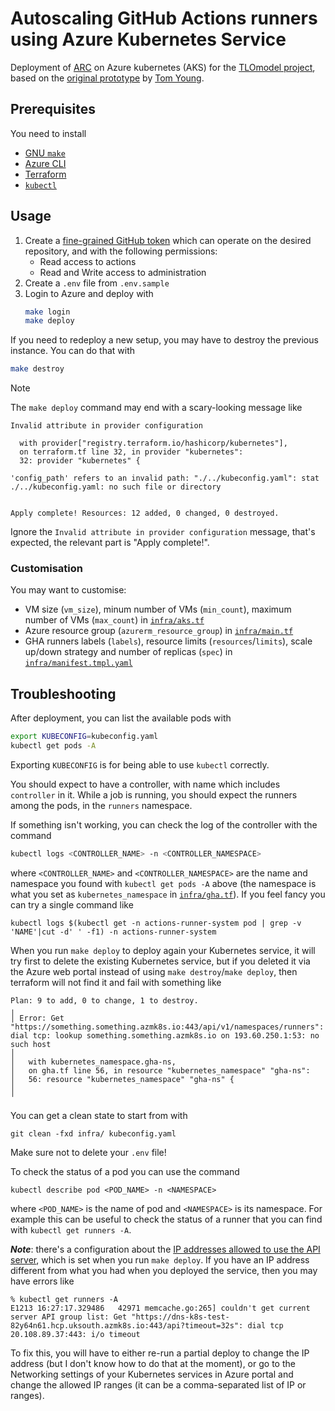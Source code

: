 # Autoscaling GitHub Actions runners using Azure Kubernetes Service

Deployment of [ARC](https://github.com/actions/actions-runner-controller) on
Azure kubernetes (AKS) for the [TLOmodel project](https://tlomodel.org), based
on the [original prototype](https://github.com/t-young31/gha-aks-prototype) by
[Tom Young](https://github.com/t-young31).

## Prerequisites

You need to install

* [GNU `make`](https://www.gnu.org/software/make/)
* [Azure CLI](https://learn.microsoft.com/en-us/cli/azure/install-azure-cli)
* [Terraform](https://www.terraform.io/)
* [`kubectl`](https://kubernetes.io/docs/reference/kubectl/)

## Usage

1. Create a [fine-grained GitHub
   token](https://github.com/settings/tokens?type=beta) which can operate on the
   desired repository, and with the following permissions:
   * Read access to actions
   * Read and Write access to administration
1. Create a `.env` file from `.env.sample`
1. Login to Azure and deploy with
   ```bash
   make login
   make deploy
   ```

If you need to redeploy a new setup, you may have to destroy the previous
instance.  You can do that with
```bash
make destroy
```

> [!NOTE]
> The `make deploy` command may end with a scary-looking message like
> ```
> Invalid attribute in provider configuration
>
>   with provider["registry.terraform.io/hashicorp/kubernetes"],
>   on terraform.tf line 32, in provider "kubernetes":
>   32: provider "kubernetes" {
>
> 'config_path' refers to an invalid path: "./../kubeconfig.yaml": stat ./../kubeconfig.yaml: no such file or directory
>
>
> Apply complete! Resources: 12 added, 0 changed, 0 destroyed.
> ```
> Ignore the `Invalid attribute in provider configuration` message, that's expected, the relevant part is "Apply complete!".

### Customisation

You may want to customise:

* VM size (`vm_size`), minum number of VMs (`min_count`), maximum number of VMs (`max_count`) in [`infra/aks.tf`](./infra/aks.tf)
* Azure resource group (`azurerm_resource_group`) in [`infra/main.tf`](./infra/main.tf)
* GHA runners labels (`labels`), resource limits (`resources`/`limits`), scale up/down strategy and number of replicas (`spec`) in [`infra/manifest.tmpl.yaml`](./infra/manifest.tmpl.yaml)

## Troubleshooting

After deployment, you can list the available pods with

```sh
export KUBECONFIG=kubeconfig.yaml
kubectl get pods -A
```

Exporting `KUBECONFIG` is for being able to use `kubectl` correctly.

You should expect to have a controller, with name which includes `controller` in
it.  While a job is running, you should expect the runners among the pods, in
the `runners` namespace.

If something isn't working, you can check the log of the controller with the command

```sh
kubectl logs <CONTROLLER_NAME> -n <CONTROLLER_NAMESPACE>
```

where `<CONTROLLER_NAME>` and `<CONTROLLER_NAMESPACE>` are the name and
namespace you found with `kubectl get pods -A` above (the namespace is what you set as `kubernetes_namespace` in [`infra/gha.tf`](./infra/gha.tf)).
If you feel fancy you can try a single command like
```
kubectl logs $(kubectl get -n actions-runner-system pod | grep -v 'NAME'|cut -d' ' -f1) -n actions-runner-system
```

When you run `make deploy` to deploy again your Kubernetes service, it will try
first to delete the existing Kubernetes service, but if you deleted it via the Azure
web portal instead of using `make destroy`/`make deploy`, then terraform will
not find it and fail with something like
```
Plan: 9 to add, 0 to change, 1 to destroy.
╷
│ Error: Get "https://something.something.azmk8s.io:443/api/v1/namespaces/runners": dial tcp: lookup something.something.azmk8s.io on 193.60.250.1:53: no such host
│
│   with kubernetes_namespace.gha-ns,
│   on gha.tf line 56, in resource "kubernetes_namespace" "gha-ns":
│   56: resource "kubernetes_namespace" "gha-ns" {
│
╵
```
You can get a clean state to start from with
```
git clean -fxd infra/ kubeconfig.yaml
```
Make sure not to delete your `.env` file!

To check the status of a pod you can use the command
```
kubectl describe pod <POD_NAME> -n <NAMESPACE>
```
where `<POD_NAME>` is the name of pod and `<NAMESPACE>` is its namespace.
For example this can be useful to check the status of a runner that you can find
with `kubectl get runners -A`.


***Note***: there's a configuration about the [IP addresses allowed to use the
API
server](https://learn.microsoft.com/en-us/azure/aks/api-server-authorized-ip-ranges),
which is set when you run `make deploy`.  If you have an IP address different
from what you had when you deployed the service, then you may have errors like
```
% kubectl get runners -A
E1213 16:27:17.329486   42971 memcache.go:265] couldn't get current server API group list: Get "https://dns-k8s-test-82y64n61.hcp.uksouth.azmk8s.io:443/api?timeout=32s": dial tcp 20.108.89.37:443: i/o timeout
```
To fix this, you will have to either re-run a partial deploy to change the IP
address (but I don't know how to do that at the moment), or go to the Networking
settings of your Kubernetes services in Azure portal and change the allowed IP
ranges (it can be a comma-separated list of IP or ranges).
